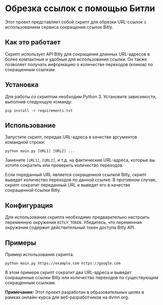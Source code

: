# Обрезка ссылок с помощью Битли

Этот проект представляет собой скрипт для обрезки URL-ссылок с использованием сервиса сокращения ссылок Bitly.

## Как это работает

Скрипт использует API Bitly для сокращения длинных URL-адресов в более компактные и удобные для использования ссылки. Он также позволяет получать информацию о количестве переходов (кликов) по сокращенным ссылкам.

## Установка

Для работы со скриптом необходим Python 3. Установите зависимости, выполнив следующую команду:

```shell
pip install -r requirements.txt
```

## Использование

Запустите скрипт, передав URL-адреса в качестве аргументов командной строки:

```shell
python main.py [URL1] [URL2] ...
```

Замените `[URL1]`, `[URL2]`, и т.д. на фактические URL-адреса, которые вы хотите сократить или проверить количество переходов.

Если переданный URL является сокращенной ссылкой Bitly, скрипт выведет количество переходов по данной ссылке. В противном случае, скрипт сократит переданный URL и выведет его в качестве сокращенной ссылки Bitly.

## Конфигурация

Для использования скрипта необходимо предварительно настроить переменную окружения `BITLY_TOKEN`. Убедитесь, что переменная окружения содержит действительный токен доступа Bitly API.

## Примеры

Пример использования скрипта:

```shell
python main.py https://example.com https://google.com
```

В этом примере скрипт сократит два URL-адреса и выведет сокращенные ссылки Bitly или количество переходов по существующим сокращенным ссылкам.

**Примечание:** Этот проект разработан в образовательных целях в рамках онлайн-курса для веб-разработчиков на dvmn.org.